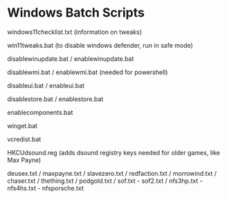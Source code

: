 # Windows Batch Scripts
windows11checklist.txt (information on tweaks)

win11tweaks.bat (to disable windows defender, run in safe mode)

disablewinupdate.bat / enablewinupdate.bat

disablewmi.bat / enablewmi.bat (needed for powershell)

disableui.bat / enableui.bat

disablestore.bat / enablestore.bat

enablecomponents.bat

winget.bat

vcredist.bat

HKCUdsound.reg (adds dsound registry keys needed for older games, like Max Payne)

deusex.txt / maxpayne.txt / slavezero.txt / redfaction.txt / morrowind.txt / chaser.txt / thething.txt / podgold.txt / sof.txt - sof2.txt / nfs3hp.txt - nfs4hs.txt - nfsporsche.txt
